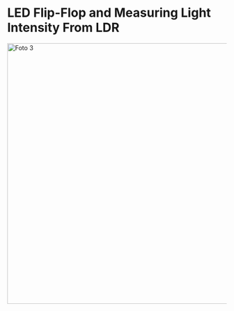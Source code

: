 # LED Flip-Flop and Measuring Light Intensity From LDR

<img width="598" alt="Foto 3" src="https://user-images.githubusercontent.com/101731907/158636689-522e16eb-f71b-4ee9-b772-18a102bb6f8c.png">
